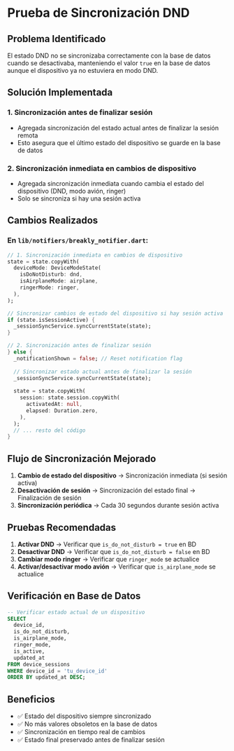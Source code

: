 # Prueba de Sincronización DND

## Problema Identificado
El estado DND no se sincronizaba correctamente con la base de datos cuando se desactivaba, manteniendo el valor `true` en la base de datos aunque el dispositivo ya no estuviera en modo DND.

## Solución Implementada

### 1. **Sincronización antes de finalizar sesión**
- Agregada sincronización del estado actual antes de finalizar la sesión remota
- Esto asegura que el último estado del dispositivo se guarde en la base de datos

### 2. **Sincronización inmediata en cambios de dispositivo**
- Agregada sincronización inmediata cuando cambia el estado del dispositivo (DND, modo avión, ringer)
- Solo se sincroniza si hay una sesión activa

## Cambios Realizados

### En `lib/notifiers/breakly_notifier.dart`:

```dart
// 1. Sincronización inmediata en cambios de dispositivo
state = state.copyWith(
  deviceMode: DeviceModeState(
    isDoNotDisturb: dnd,
    isAirplaneMode: airplane,
    ringerMode: ringer,
  ),
);

// Sincronizar cambios de estado del dispositivo si hay sesión activa
if (state.isSessionActive) {
  _sessionSyncService.syncCurrentState(state);
}

// 2. Sincronización antes de finalizar sesión
} else {
  _notificationShown = false; // Reset notification flag
  
  // Sincronizar estado actual antes de finalizar la sesión
  _sessionSyncService.syncCurrentState(state);
  
  state = state.copyWith(
    session: state.session.copyWith(
      activatedAt: null,
      elapsed: Duration.zero,
    ),
  );
  // ... resto del código
}
```

## Flujo de Sincronización Mejorado

1. **Cambio de estado del dispositivo** → Sincronización inmediata (si sesión activa)
2. **Desactivación de sesión** → Sincronización del estado final → Finalización de sesión
3. **Sincronización periódica** → Cada 30 segundos durante sesión activa

## Pruebas Recomendadas

1. **Activar DND** → Verificar que `is_do_not_disturb = true` en BD
2. **Desactivar DND** → Verificar que `is_do_not_disturb = false` en BD
3. **Cambiar modo ringer** → Verificar que `ringer_mode` se actualice
4. **Activar/desactivar modo avión** → Verificar que `is_airplane_mode` se actualice

## Verificación en Base de Datos

```sql
-- Verificar estado actual de un dispositivo
SELECT 
  device_id,
  is_do_not_disturb,
  is_airplane_mode,
  ringer_mode,
  is_active,
  updated_at
FROM device_sessions 
WHERE device_id = 'tu_device_id'
ORDER BY updated_at DESC;
```

## Beneficios

- ✅ Estado del dispositivo siempre sincronizado
- ✅ No más valores obsoletos en la base de datos
- ✅ Sincronización en tiempo real de cambios
- ✅ Estado final preservado antes de finalizar sesión
